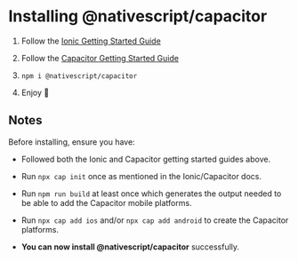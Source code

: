 # Installing @nativescript/capacitor

1. Follow the [Ionic Getting Started Guide](https://ionicframework.com/getting-started)

2. Follow the [Capacitor Getting Started Guide](https://capacitorjs.com/docs/getting-started)

3. `npm i @nativescript/capacitor`

4. Enjoy 🎉

## Notes

Before installing, ensure you have:

* Followed both the Ionic and Capacitor getting started guides above.

* Run `npx cap init` once as mentioned in the Ionic/Capacitor docs.

* Run `npm run build` at least once which generates the output needed to be able to add the Capacitor mobile platforms.

* Run `npx cap add ios` and/or `npx cap add android` to create the Capacitor platforms.

* **You can now install @nativescript/capacitor** successfully.



